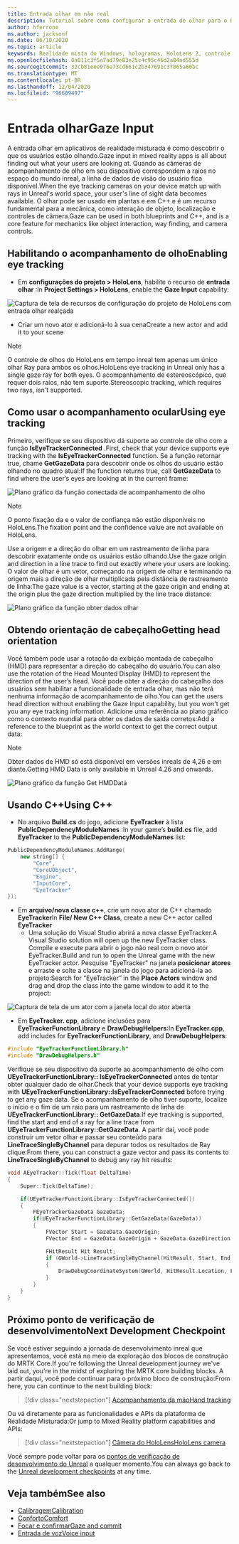 ```yaml
---
title: Entrada olhar em não real
description: Tutorial sobre como configurar a entrada de olhar para o HoloLens e o mecanismo inreal
author: hferrone
ms.author: jacksonf
ms.date: 06/10/2020
ms.topic: article
keywords: Realidade mista do Windows, hologramas, HoloLens 2, controle de olho, entrada de olhar, exibição montada de cabeçalho, mecanismo inreal, headset de realidade misturada, headset de realidade mista do Windows, headset da realidade virtual
ms.openlocfilehash: 0a011c3f5a7ad79e83e25c4c95c46d2a04ad555d
ms.sourcegitcommit: 32cb81eee976e73cd661c2b347691c37865a60bc
ms.translationtype: MT
ms.contentlocale: pt-BR
ms.lasthandoff: 12/04/2020
ms.locfileid: "96609497"
---
```

# <a name="gaze-input"></a><span data-ttu-id="a9dc3-104">Entrada olhar</span><span class="sxs-lookup"><span data-stu-id="a9dc3-104">Gaze Input</span></span>

<span data-ttu-id="a9dc3-105">A entrada olhar em aplicativos de realidade misturada é como descobrir o que os usuários estão olhando.</span><span class="sxs-lookup"><span data-stu-id="a9dc3-105">Gaze input in mixed reality apps is all about finding out what your users are looking at.</span></span> <span data-ttu-id="a9dc3-106">Quando as câmeras de acompanhamento de olho em seu dispositivo correspondem a raios no espaço do mundo inreal, a linha de dados de visão do usuário fica disponível.</span><span class="sxs-lookup"><span data-stu-id="a9dc3-106">When the eye tracking cameras on your device match up with rays in Unreal's world space, your user's line of sight data becomes available.</span></span> <span data-ttu-id="a9dc3-107">O olhar pode ser usado em plantas e em C++ e é um recurso fundamental para a mecânica, como interação de objeto, localização e controles de câmera.</span><span class="sxs-lookup"><span data-stu-id="a9dc3-107">Gaze can be used in both blueprints and C++, and is a core feature for mechanics like object interaction, way finding, and camera controls.</span></span>

## <a name="enabling-eye-tracking"></a><span data-ttu-id="a9dc3-108">Habilitando o acompanhamento de olho</span><span class="sxs-lookup"><span data-stu-id="a9dc3-108">Enabling eye tracking</span></span>

- <span data-ttu-id="a9dc3-109">Em **configurações do projeto > HoloLens**, habilite o recurso de **entrada olhar** :</span><span class="sxs-lookup"><span data-stu-id="a9dc3-109">In **Project Settings > HoloLens**, enable the **Gaze Input** capability:</span></span>

![Captura de tela de recursos de configuração do projeto de HoloLens com entrada olhar realçada](images/unreal-gaze-img-01.png)

- <span data-ttu-id="a9dc3-111">Criar um novo ator e adicioná-lo à sua cena</span><span class="sxs-lookup"><span data-stu-id="a9dc3-111">Create a new actor and add it to your scene</span></span>

> [!NOTE]
> <span data-ttu-id="a9dc3-112">O controle de olhos do HoloLens em tempo inreal tem apenas um único olhar Ray para ambos os olhos.</span><span class="sxs-lookup"><span data-stu-id="a9dc3-112">HoloLens eye tracking in Unreal only has a single gaze ray for both eyes.</span></span> <span data-ttu-id="a9dc3-113">O acompanhamento de estereoscópico, que requer dois raios, não tem suporte.</span><span class="sxs-lookup"><span data-stu-id="a9dc3-113">Stereoscopic tracking, which requires two rays, isn't supported.</span></span>

## <a name="using-eye-tracking"></a><span data-ttu-id="a9dc3-114">Como usar o acompanhamento ocular</span><span class="sxs-lookup"><span data-stu-id="a9dc3-114">Using eye tracking</span></span>

<span data-ttu-id="a9dc3-115">Primeiro, verifique se seu dispositivo dá suporte ao controle de olho com a função **IsEyeTrackerConnected** .</span><span class="sxs-lookup"><span data-stu-id="a9dc3-115">First, check that your device supports eye tracking with the **IsEyeTrackerConnected** function.</span></span>  <span data-ttu-id="a9dc3-116">Se a função retornar true, chame **GetGazeData** para descobrir onde os olhos do usuário estão olhando no quadro atual:</span><span class="sxs-lookup"><span data-stu-id="a9dc3-116">If the function returns true, call **GetGazeData** to find where the user’s eyes are looking at in the current frame:</span></span>

![Plano gráfico da função conectada de acompanhamento de olho](images/unreal-gaze-img-02.png)

> [!NOTE]
> <span data-ttu-id="a9dc3-118">O ponto fixação da e o valor de confiança não estão disponíveis no HoloLens.</span><span class="sxs-lookup"><span data-stu-id="a9dc3-118">The fixation point and the confidence value are not available on HoloLens.</span></span>

<span data-ttu-id="a9dc3-119">Use a origem e a direção do olhar em um rastreamento de linha para descobrir exatamente onde os usuários estão olhando.</span><span class="sxs-lookup"><span data-stu-id="a9dc3-119">Use the gaze origin and direction in a line trace to find out exactly where your users are looking.</span></span>  <span data-ttu-id="a9dc3-120">O valor de olhar é um vetor, começando na origem de olhar e terminando na origem mais a direção de olhar multiplicada pela distância de rastreamento de linha:</span><span class="sxs-lookup"><span data-stu-id="a9dc3-120">The gaze value is a vector, starting at the gaze origin and ending at the origin plus the gaze direction multiplied by the line trace distance:</span></span>

![Plano gráfico da função obter dados olhar](images/unreal-gaze-img-03.png)

## <a name="getting-head-orientation"></a><span data-ttu-id="a9dc3-122">Obtendo orientação de cabeçalho</span><span class="sxs-lookup"><span data-stu-id="a9dc3-122">Getting head orientation</span></span>

<span data-ttu-id="a9dc3-123">Você também pode usar a rotação da exibição montada de cabeçalho (HMD) para representar a direção do cabeçalho do usuário.</span><span class="sxs-lookup"><span data-stu-id="a9dc3-123">You can also use the rotation of the Head Mounted Display (HMD) to represent the direction of the user’s head.</span></span> <span data-ttu-id="a9dc3-124">Você pode obter a direção do cabeçalho dos usuários sem habilitar a funcionalidade de entrada olhar, mas não terá nenhuma informação de acompanhamento de olho.</span><span class="sxs-lookup"><span data-stu-id="a9dc3-124">You can get the users head direction without enabling the Gaze Input capability, but you won't get you any eye tracking information.</span></span>  <span data-ttu-id="a9dc3-125">Adicione uma referência ao plano gráfico como o contexto mundial para obter os dados de saída corretos:</span><span class="sxs-lookup"><span data-stu-id="a9dc3-125">Add a reference to the blueprint as the world context to get the correct output data:</span></span>

> [!NOTE]
> <span data-ttu-id="a9dc3-126">Obter dados de HMD só está disponível em versões inreals de 4,26 e em diante.</span><span class="sxs-lookup"><span data-stu-id="a9dc3-126">Getting HMD Data is only available in Unreal 4.26 and onwards.</span></span>

![Plano gráfico da função Get HMDData](images/unreal-gaze-img-04.png)

## <a name="using-c"></a><span data-ttu-id="a9dc3-128">Usando C++</span><span class="sxs-lookup"><span data-stu-id="a9dc3-128">Using C++</span></span>

- <span data-ttu-id="a9dc3-129">No arquivo **Build.cs** do jogo, adicione **EyeTracker** à lista **PublicDependencyModuleNames** :</span><span class="sxs-lookup"><span data-stu-id="a9dc3-129">In your game’s **build.cs** file, add **EyeTracker** to the **PublicDependencyModuleNames** list:</span></span>

```cpp
PublicDependencyModuleNames.AddRange(
    new string[] {
        "Core",
        "CoreUObject",
        "Engine",
        "InputCore",
        "EyeTracker"
});
```

- <span data-ttu-id="a9dc3-130">Em **arquivo/nova classe c++**, crie um novo ator de C++ chamado **EyeTracker**</span><span class="sxs-lookup"><span data-stu-id="a9dc3-130">In **File/ New C++ Class**, create a new C++ actor called **EyeTracker**</span></span>
    - <span data-ttu-id="a9dc3-131">Uma solução do Visual Studio abrirá a nova classe EyeTracker.</span><span class="sxs-lookup"><span data-stu-id="a9dc3-131">A Visual Studio solution will open up the new EyeTracker class.</span></span> <span data-ttu-id="a9dc3-132">Compile e execute para abrir o jogo não real com o novo ator EyeTracker.</span><span class="sxs-lookup"><span data-stu-id="a9dc3-132">Build and run to open the Unreal game with the new EyeTracker actor.</span></span>  <span data-ttu-id="a9dc3-133">Pesquise "EyeTracker" na janela **posicionar atores** e arraste e solte a classe na janela do jogo para adicioná-la ao projeto:</span><span class="sxs-lookup"><span data-stu-id="a9dc3-133">Search for “EyeTracker” in the **Place Actors** window and drag and drop the class into the game window to add it to the project:</span></span>

![Captura de tela de um ator com a janela local do ator aberta](images/unreal-gaze-img-06.png)

- <span data-ttu-id="a9dc3-135">Em **EyeTracker. cpp**, adicione inclusões para **EyeTrackerFunctionLibrary** e **DrawDebugHelpers**:</span><span class="sxs-lookup"><span data-stu-id="a9dc3-135">In **EyeTracker.cpp**, add includes for **EyeTrackerFunctionLibrary**, and **DrawDebugHelpers**:</span></span>

```cpp
#include "EyeTrackerFunctionLibrary.h"
#include "DrawDebugHelpers.h"
```

<span data-ttu-id="a9dc3-136">Verifique se seu dispositivo dá suporte ao acompanhamento de olho com **UEyeTrackerFunctionLibrary:: IsEyeTrackerConnected** antes de tentar obter qualquer dado de olhar.</span><span class="sxs-lookup"><span data-stu-id="a9dc3-136">Check that your device supports eye tracking with **UEyeTrackerFunctionLibrary::IsEyeTrackerConnected** before trying to get any gaze data.</span></span>  <span data-ttu-id="a9dc3-137">Se o acompanhamento de olho tiver suporte, localize o início e o fim de um raio para um rastreamento de linha de **UEyeTrackerFunctionLibrary:: GetGazeData**.</span><span class="sxs-lookup"><span data-stu-id="a9dc3-137">If eye tracking is supported, find the start and end of a ray for a line trace from **UEyeTrackerFunctionLibrary::GetGazeData**.</span></span> <span data-ttu-id="a9dc3-138">A partir daí, você pode construir um vetor olhar e passar seu conteúdo para **LineTraceSingleByChannel** para depurar todos os resultados de Ray clique:</span><span class="sxs-lookup"><span data-stu-id="a9dc3-138">From there, you can construct a gaze vector and pass its contents to **LineTraceSingleByChannel** to debug any ray hit results:</span></span>

```cpp
void AEyeTracker::Tick(float DeltaTime)
{
    Super::Tick(DeltaTime);

    if(UEyeTrackerFunctionLibrary::IsEyeTrackerConnected())
    {
        FEyeTrackerGazeData GazeData;
        if(UEyeTrackerFunctionLibrary::GetGazeData(GazeData))
        {
            FVector Start = GazeData.GazeOrigin;
            FVector End = GazeData.GazeOrigin + GazeData.GazeDirection * 100;

            FHitResult Hit Result;
            if (GWorld->LineTraceSingleByChannel(HitResult, Start, End, ECollisionChannel::ECC_Visiblity))
            {
                DrawDebugCoordinateSystem(GWorld, HitResult.Location, FQuat::Identity.Rotator(), 10);
            }
        }
    }
}
```

## <a name="next-development-checkpoint"></a><span data-ttu-id="a9dc3-139">Próximo ponto de verificação de desenvolvimento</span><span class="sxs-lookup"><span data-stu-id="a9dc3-139">Next Development Checkpoint</span></span>

<span data-ttu-id="a9dc3-140">Se você estiver seguindo a jornada de desenvolvimento inreal que apresentamos, você está no meio da exploração dos blocos de construção do MRTK Core.</span><span class="sxs-lookup"><span data-stu-id="a9dc3-140">If you're following the Unreal development journey we've laid out, you're in the midst of exploring the MRTK core building blocks.</span></span> <span data-ttu-id="a9dc3-141">A partir daqui, você pode continuar para o próximo bloco de construção:</span><span class="sxs-lookup"><span data-stu-id="a9dc3-141">From here, you can continue to the next building block:</span></span>

> [!div class="nextstepaction"]
> [<span data-ttu-id="a9dc3-142">Acompanhamento da mão</span><span class="sxs-lookup"><span data-stu-id="a9dc3-142">Hand tracking</span></span>](unreal-hand-tracking.md)

<span data-ttu-id="a9dc3-143">Ou vá diretamente para as funcionalidades e APIs da plataforma de Realidade Misturada:</span><span class="sxs-lookup"><span data-stu-id="a9dc3-143">Or jump to Mixed Reality platform capabilities and APIs:</span></span>

> [!div class="nextstepaction"]
> [<span data-ttu-id="a9dc3-144">Câmera do HoloLens</span><span class="sxs-lookup"><span data-stu-id="a9dc3-144">HoloLens camera</span></span>](unreal-hololens-camera.md)

<span data-ttu-id="a9dc3-145">Você sempre pode voltar para os [pontos de verificação de desenvolvimento do Unreal](unreal-development-overview.md#2-core-building-blocks) a qualquer momento.</span><span class="sxs-lookup"><span data-stu-id="a9dc3-145">You can always go back to the [Unreal development checkpoints](unreal-development-overview.md#2-core-building-blocks) at any time.</span></span>

## <a name="see-also"></a><span data-ttu-id="a9dc3-146">Veja também</span><span class="sxs-lookup"><span data-stu-id="a9dc3-146">See also</span></span>
* [<span data-ttu-id="a9dc3-147">Calibragem</span><span class="sxs-lookup"><span data-stu-id="a9dc3-147">Calibration</span></span>](../../calibration.md)
* [<span data-ttu-id="a9dc3-148">Conforto</span><span class="sxs-lookup"><span data-stu-id="a9dc3-148">Comfort</span></span>](../../design/comfort.md)
* [<span data-ttu-id="a9dc3-149">Focar e confirmar</span><span class="sxs-lookup"><span data-stu-id="a9dc3-149">Gaze and commit</span></span>](../../design/gaze-and-commit.md)
* [<span data-ttu-id="a9dc3-150">Entrada de voz</span><span class="sxs-lookup"><span data-stu-id="a9dc3-150">Voice input</span></span>](../../out-of-scope/voice-design.md)
